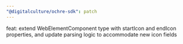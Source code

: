 ```yaml
---
"@digitalculture/ochre-sdk": patch
---
```


feat: extend WebElementComponent type with startIcon and endIcon properties, and update parsing logic to accommodate new icon fields
